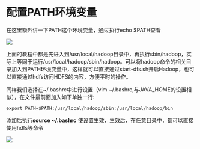# 配置PATH环境变量 #

在这里额外讲一下PATH这个环境变量，通过执行echo $PATH查看

![](http://i.imgur.com/wh2yPya.png)

上面的教程中都是先进入到/usr/local/hadoop目录中，再执行sbin/hadoop，实际上等同于运行/usr/local/hadoop/sbin/hadoop。可以将hadoop命令的相关目录加入到PATH环境变量中，这样就可以直接通过start-dfs.sh开启Hadoop，也可以直接通过hdfs访问HDFS的内容，方便平时的操作。

同样我们选择在~/.bashrc中进行设置（vim ~/.bashrc,与JAVA_HOME的设置相似），在文件最前面加入如下单独一行:

	export PATH=$PATH:/usr/local/hadoop/sbin:/usr/local/hadoop/bin

添加后执行**source ~/.bashrc** 使设置生效，生效后，在任意目录中，都可以直接使用hdfs等命令

![](http://i.imgur.com/HlvKWbN.png)

